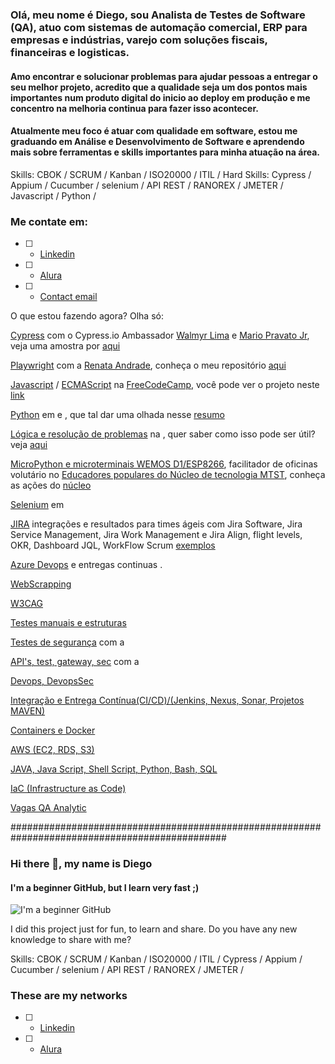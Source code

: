 
### Olá, meu nome é Diego, sou Analista de Testes de Software (QA), atuo com sistemas de automação comercial, ERP para empresas e indústrias, varejo com soluções fiscais, financeiras e logisticas.

#### Amo encontrar e solucionar problemas para ajudar pessoas a entregar o seu melhor projeto, acredito que a qualidade seja um dos pontos mais importantes num produto digital do inicio ao deploy em produção e me concentro na melhoria continua para fazer isso acontecer.

#### Atualmente meu foco é atuar com qualidade em software, estou me graduando em Análise e Desenvolvimento de Software e aprendendo mais sobre ferramentas e skills importantes para minha atuação na área.

Skills: 
CBOK / SCRUM / Kanban / ISO20000 / ITIL /
Hard Skills:
Cypress / Appium / Cucumber / selenium / API REST / RANOREX / JMETER / Javascript / Python / 

### Me contate em:
- [ ] - [Linkedin](https://www.linkedin.com/in/diego-umbelino)
- [ ] - [Alura](https://cursos.alura.com.br/user/diego9us)
- [ ] - [Contact email](mailto:diegopps@proton.me)
      
O que estou fazendo agora? Olha só:

[Cypress](https://www.cypress.io/) com o Cypress.io Ambassador [Walmyr Lima](https://www.linkedin.com/in/walmyr-lima-e-silva-filho) e [Mario Pravato Jr](https://www.linkedin.com/in/mariopravato), veja uma amostra por [aqui]()

[Playwright](https://playwright.dev/) com a [Renata Andrade](https://github.com/raptatinha), conheça o meu repositório [aqui]()

[Javascript](https://developer.mozilla.org/pt-BR/docs/Web/JavaScript) / [ECMAScript](https://developer.mozilla.org/en-US/docs/Glossary/ECMAScript) na [FreeCodeCamp](https://www.freecodecamp.org/portuguese/learn/quality-assurance/quality-assurance-and-testing-with-chai/learn-how-javascript-assertions-work), você pode ver o projeto neste [link]()

[Python]() em []() e [](), que tal dar uma olhada nesse [resumo]()

[Lógica e resolução de problemas]() na [](), quer saber como isso pode ser útil? veja [aqui]()

[MicroPython e microterminais WEMOS D1/ESP8266](), facilitador de oficinas volutário no [Educadores populares do Núcleo de tecnologia MTST](), conheça as ações do [núcleo](https://www.youtube.com/watch?v=LBgLn4GSLjo)

[Selenium]() em []()

[JIRA]() integrações e resultados para times ágeis com Jira Software, Jira Service Management, Jira Work Management e Jira Align, flight levels, OKR, Dashboard JQL, WorkFlow Scrum [exemplos]()

[Azure Devops]() e entregas continuas []().

[WebScrapping]()

[W3CAG]()

[Testes manuais e estruturas]()

[Testes de segurança]() com a []()

[API's, test, gateway, sec]() com a []()

[Devops, DevopsSec]()

[Integração e Entrega Contínua(CI/CD)/(Jenkins, Nexus, Sonar, Projetos MAVEN)]()

[Containers e Docker]()

[AWS (EC2, RDS, S3)]()

[JAVA, Java Script, Shell Script, Python, Bash, SQL]()

[IaC (Infrastructure as Code)]()

[Vagas QA Analytic]()





###############################################################################################


### Hi there 👋, my name is Diego
#### I'm a beginner GitHub, but I learn very fast ;)
![I'm a beginner GitHub](https://github.com/saadeghi/saadeghi/blob/master/dino.gif)

I did this project just for fun, to learn and share.
Do you have any new knowledge to share with me?

Skills: 
CBOK / SCRUM / Kanban / ISO20000 / ITIL /
Cypress / Appium / Cucumber / selenium / API REST / RANOREX / JMETER /

### These are my networks
- [ ] - [Linkedin](https://www.linkedin.com/in/diego-umbelino)
- [ ] - [Alura](https://cursos.alura.com.br/user/diego9us)






